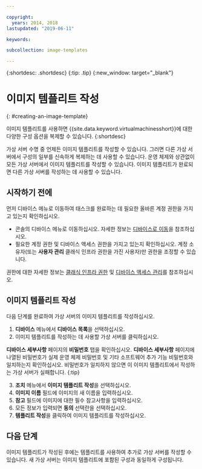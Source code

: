 ```yaml
---

copyright:
  years: 2014, 2018
lastupdated: "2019-06-11"

keywords:

subcollection: image-templates

---
```


{:shortdesc: .shortdesc}
{:tip: .tip}
{:new_window: target="_blank"}


# 이미지 템플리트 작성
{: #creating-an-image-template}

이미지 템플리트를 사용하면 {{site.data.keyword.virtualmachinesshort}}에 대한 다양한 구성 옵션을 복제할 수 있습니다.
{:shortdesc}

가상 서버 수명 중 언제든 이미지 템플리트를 작성할 수 있습니다. 그러면 다른 가상 서버에서 구성의 일부를 신속하게 복제하는 데 사용할 수 있습니다. 운영 체제와 상관없이 모든 가상 서버에서 이미지 템플리트를 작성할 수 있습니다. 이미지 템플리트가 완료되면 다른 가상 서버를 작성하는 데 사용할 수 있습니다.

## 시작하기 전에
먼저 디바이스 메뉴로 이동하여 태스크를 완료하는 데 필요한 올바른 계정 권한을 가지고 있는지 확인하십시오. 

* 콘솔의 디바이스 메뉴로 이동하십시오. 자세한 정보는 [디바이스로 이동](/docs/infrastructure/image-templates?topic=virtual-servers-navigating-devices)을 참조하십시오. 
* 필요한 계정 권한 및 디바이스 액세스 권한을 가지고 있는지 확인하십시오. 계정 소유자(또는 **사용자 관리** 클래식 인프라 권한을 가진 사용자)만 권한을 조정할 수 있습니다. 

권한에 대한 자세한 정보는 [클래식 인프라 권한](/docs/iam?topic=iam-infrapermission#infrapermission) 및 [디바이스 액세스 관리](/docs/vsi?topic=virtual-servers-managing-device-access)를 참조하십시오. 

## 이미지 템플리트 작성

다음 단계를 완료하여 가상 서버의 이미지 템플리트를 작성하십시오.

1. **디바이스** 메뉴에서 **디바이스 목록**을 선택하십시오.
2. 이미지 템플리트를 작성하는 데 사용할 가상 서버를 클릭하십시오.

  **디바이스 세부사항** 페이지의 **비밀번호** 탭을 확인하십시오. **디바이스 세부사항** 페이지에 나열된 비밀번호가 실제 운영 체제 비밀번호 및 기타 소프트웨어 추가 기능 비밀번호와 일치하는지 확인하십시오. 비밀번호가 일치하지 않으면 이 이미지 템플리트에서 작성하는 가상 서버가 실패합니다.
  {:tip}

3. **조치** 메뉴에서 **이미지 템플리트 작성**을 선택하십시오.
4. **이미지 이름** 필드에 이미지의 새 이름을 입력하십시오.
5. **참고** 필드에 이미지에 대한 필수 참고사항을 입력하십시오.
6. 모든 정보가 입력되면 **동의** 선택란을 선택하십시오.
7. **템플리트 작성**을 클릭하여 이미지 템플리트를 작성하십시오.

## 다음 단계

이미지 템플리트가 작성된 후에는 템플리트를 사용하여 추가로 가상 서버를 작성할 수 있습니다. 새 가상 서버는
이미지 템플리트에 포함된 구성과 동일하게 구성됩니다.
